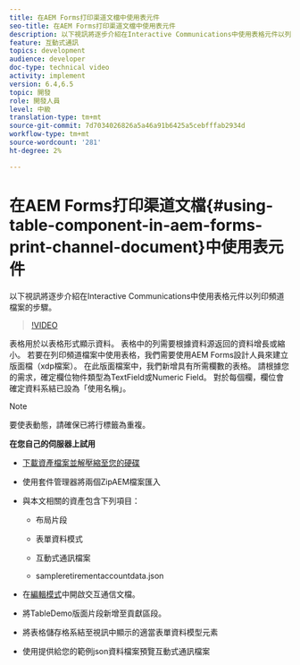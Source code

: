 ```yaml
---
title: 在AEM Forms打印渠道文檔中使用表元件
seo-title: 在AEM Forms打印渠道文檔中使用表元件
description: 以下視訊將逐步介紹在Interactive Communications中使用表格元件以列印頻道檔案的步驟。
feature: 互動式通訊
topics: development
audience: developer
doc-type: technical video
activity: implement
version: 6.4,6.5
topic: 開發
role: 開發人員
level: 中級
translation-type: tm+mt
source-git-commit: 7d7034026826a5a46a91b6425a5cebfffab2934d
workflow-type: tm+mt
source-wordcount: '281'
ht-degree: 2%

---
```



# 在AEM Forms打印渠道文檔{#using-table-component-in-aem-forms-print-channel-document}中使用表元件

以下視訊將逐步介紹在Interactive Communications中使用表格元件以列印頻道檔案的步驟。

>[!VIDEO](https://video.tv.adobe.com/v/27769?quality=9&learn=on)

表格用於以表格形式顯示資料。 表格中的列需要根據資料源返回的資料增長或縮小。 若要在列印頻道檔案中使用表格，我們需要使用AEM Forms設計人員來建立版面檔（xdp檔案）。 在此版面檔案中，我們新增具有所需欄數的表格。 請根據您的需求，確定欄位物件類型為TextField或Numeric Field。 對於每個欄，欄位會確定資料系結已設為「使用名稱」。

>[!NOTE]
>
>要使表動態，請確保已將行標籤為重複。

**在您自己的伺服器上試用**

* [下載資產檔案並解壓縮至您的硬碟](assets/usingtablesinprintchannel.zip)

* 使用套件管理器將兩個ZipAEM檔案匯入

* 與本文相關的資產包含下列項目：

   * 布局片段

   * 表單資料模式

   * 互動式通訊檔案
   * sampleretirementaccountdata.json

* 在[編輯模式](http://localhost:4502/editor.html/content/forms/af/401kstatement/tablesinprintdocument/channels/print.html)中開啟交互通信文檔。

* 將TableDemo版面片段新增至貢獻區段。
* 將表格儲存格系結至視訊中顯示的適當表單資料模型元素

* 使用提供給您的範例json資料檔案預覽互動式通訊檔案


